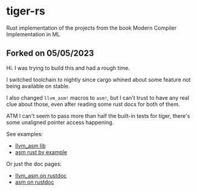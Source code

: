 # tiger-rs
Rust implementation of the projects from the book Modern Compiler Implementation in ML

## Forked on 05/05/2023

Hi.
I was trying to build this and had a rough time.

I switched toolchain to nightly since cargo whined about some feature not being available on stable.

I also changed `llvm_asm!` macros to `asm!`, but I can't trust to have any real clue about those, even after reading some rust docs for both of them.

ATM I can't seem to pass more than half the built-in tests for tiger, there's some unaligned pointer access happening.

See examples: 
- [llvm_asm lib](https://dev-doc.rust-lang.org/beta/unstable-book/library-features/llvm-asm.html)
- [asm rust by example](https://doc.rust-lang.org/nightly/rust-by-example/unsafe/asm.html)

Or just the doc pages:
- [llvm_asm on rustdoc](https://dev-doc.rust-lang.org/beta/core/macro.llvm_asm.html)
- [asm on rustdoc](https://doc.rust-lang.org/stable/core/arch/macro.asm.html)


